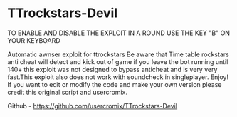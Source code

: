 # TTrockstars-Devil
TO ENABLE AND DISABLE THE EXPLOIT IN A ROUND USE THE KEY "B" ON YOUR KEYBOARD

Automatic awnser exploit for ttrockstars Be aware that Time table rockstars anti cheat will detect and kick out of game if you leave the bot running until 140+ this exploit was not designed to bypass anticheat and is very very fast.This exploit also does not work with soundcheck in singleplayer. Enjoy!
If you want to edit or modify the code and make your own version please credit this original script and usercromix.

Github - https://github.com/usercromix/TTrockstars-Devil
